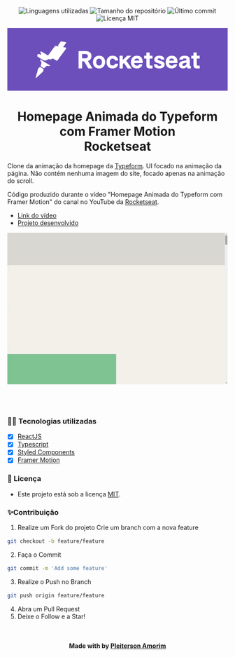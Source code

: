 <!-- Badges session -->
<p align="center">  
  <!-- languages -->
  <img src="https://img.shields.io/github/languages/count/pleiterson/ui-clone-typeform-rocketseat" alt="Linguagens utilizadas">
  <!-- repo size -->
  <img src="https://img.shields.io/github/repo-size/Pleiterson/ui-clone-typeform-rocketseat" alt="Tamanho do repositório">
  <!-- last commit -->
  <img src="https://img.shields.io/github/last-commit/Pleiterson/ui-clone-typeform-rocketseat" alt="Último commit">
  <!-- licence MIT -->
  <img src="https://img.shields.io/github/license/Pleiterson/ui-clone-typeform-rocketseat" alt="Licença MIT">
</p>


<!--Banner session-->
<p align="center">
  <img src="./src/assets/readme/banner.png" alt="Rocketseat" title="UI Clone Typeform">
</p>


<!--About session-->
<h1 align="center">Homepage Animada do Typeform com Framer Motion<br>Rocketseat</h1>

Clone da animação da homepage da [Typeform](https://www.typeform.com/).
UI focado na animação da página. Não contém nenhuma imagem do site, focado apenas na animação do scroll.

Código produzido durante o vídeo "Homepage Animada do Typeform com Framer Motion" do canal no YouTube da [Rocketseat](https://www.youtube.com/channel/UCSfwM5u0Kce6Cce8_S72olg).


- [Link do vídeo](https://www.youtube.com/watch?v=O2xM5H7Ooj4)
- [Projeto desenvolvido](https://uiclone-typeform.vercel.app/)

<p align="center">
  <img src="./src/assets/readme/projeto.gif" title="UI Clone Vercel">
</p><br><br>


<h3>👨‍💻 Tecnologias utilizadas</h3>

- [x] [ReactJS](https://pt-br.reactjs.org/docs/getting-started.html)
- [x] [Typescript](https://www.typescriptlang.org/docs/)
- [x] [Styled Components](https://styled-components.com/docs)
- [x] [Framer Motion](https://www.framer.com/motion/)<br>

<!--License session-->
<h3>📝 Licença</h3>

- Este projeto está sob a licença [MIT](./LICENSE).<br>

<!--Contribution-->
<h3>✨Contribuição</h3>

1. Realize um Fork do projeto Crie um branch com a nova feature
```bash
git checkout -b feature/feature
```
2. Faça o Commit
```bash
git commit -m 'Add some feature'
```
3. Realize o Push no Branch
```bash
git push origin feature/feature
```
4. Abra um Pull Request
5. Deixe o Follow e a Star!

<!--Bottom session-->
<br><h4 align=center>Made with by <a href="https://pleiterson.vercel.app">Pleiterson Amorim</a></h4>
